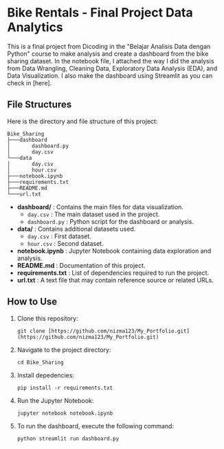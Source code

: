 # Bike Rentals - Final Project Data Analytics

This is a final project from Dicoding in the "Belajar Analisis Data dengan Python" course to make analysis and create a dashboard from the bike sharing dataset. In the notebook file, I attached the way I did the analysis from Data Wrangling, Cleaning Data, Exploratory Data Analysis (EDA), and Data Visualization. I also make the dashboard using Streamlit as you can check in [here].

## File Structures
Here is the directory and file structure of this project:
```
Bike_Sharing
├───dashboard
│       dashboard.py
│       day.csv
└───data
│       day.csv
│       hour.csv
├───notebook.ipynb
├───requirements.txt
├───README.md
└───url.txt

```

* **dashboard/** : Contains the main files for data visualization.
  * ```day.csv``` : The main dataset used in the project.
  * ```dashboard.py``` : Python script for the dashboard or analysis.
* **data/** : Contains additional datasets used.
  * ```day.csv``` : First dataset.
  * ```hour.csv``` : Second dataset.
* **notebook.ipynb** : Jupyter Notebook containing data exploration and analysis.
* **README.md** : Documentation of this project.
* **requirements.txt** : List of dependencies required to run the project.
* **url.txt** : A text file that may contain reference source or related URLs.

## How to Use
1. Clone this repository:
   ```
   git clone [https://github.com/nizma123/My_Portfolio.git](https://github.com/nizma123/My_Portfolio.git)
   ```
2. Navigate to the project directory:
   ```
   cd Bike_Sharing
   ```
3. Install depedencies:
   ```
   pip install -r requirements.txt
   ```
4. Run the Jupyter Notebook:
   ```
   jupyter notebook notebook.ipynb
   ```
5. To run the dashboard, execute the following command:
   ```
   python streamlit run dashboard.py
   ```
